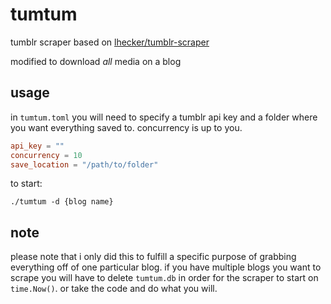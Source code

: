 # tumtum
tumblr scraper based on [lhecker/tumblr-scraper](https://github.com/lhecker/tumblr-scraper)

modified to download *all* media on a blog

## usage
in `tumtum.toml` you will need to specify a tumblr api key and a folder where you want everything saved to. concurrency is up to you.
```toml
api_key = ""
concurrency = 10
save_location = "/path/to/folder"
```


to start:
```
./tumtum -d {blog name}
```

## note
please note that i only did this to fulfill a specific purpose of grabbing everything off of one particular blog. if you have multiple blogs you want to scrape you will have to delete `tumtum.db` in order for the scraper to start on `time.Now()`. or take the code and do what you will.